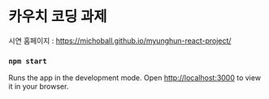 # 카우치 코딩 과제

시연 홈페이지  : https://michoball.github.io/myunghun-react-project/


### `npm start`

Runs the app in the development mode.
Open [http://localhost:3000](http://localhost:3000) to view it in your browser.

